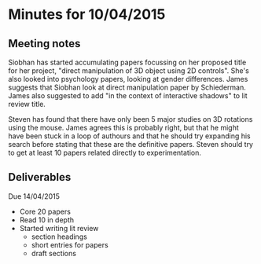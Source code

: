 # Minutes for 10/04/2015

## Meeting notes

Siobhan has started accumulating papers focussing on her proposed title for her project,
"direct manipulation of 3D object using 2D controls". She's also looked into psychology
papers, looking at gender differences. James suggests that Siobhan look at direct
manipulation paper by Schiederman. James also suggested to add "in the context of
interactive shadows" to lit review title. 

Steven has found that there have only been 5 major studies on 3D rotations using the
mouse. James agrees this is probably right, but that he might have been stuck in a loop of
authours and that he should try expanding his search before stating that these are the
definitive papers. Steven should try to get at least 10 papers related directly to
experimentation. 

## Deliverables
Due 14/04/2015
- Core 20 papers
- Read 10 in depth
- Started writing lit review
    - section headings
    - short entries for papers
    - draft sections

